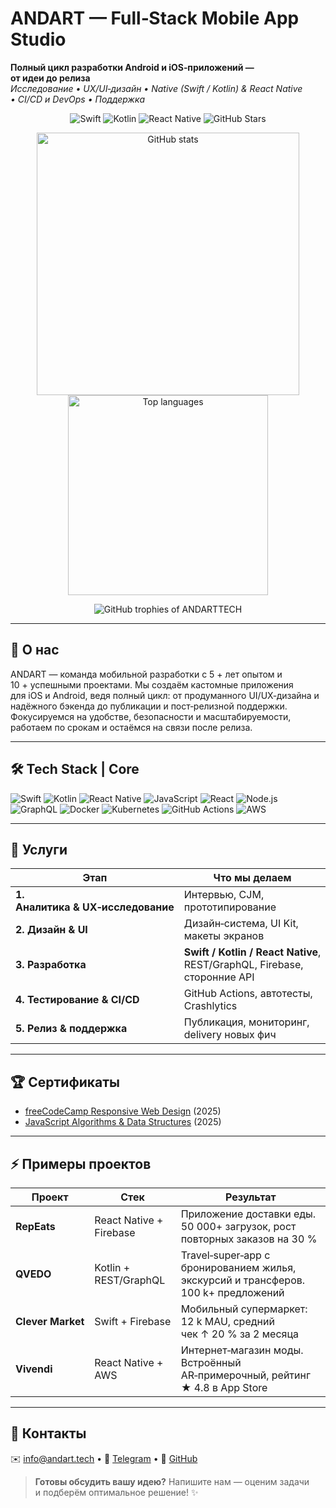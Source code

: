  # ANDART — Full‑Stack Mobile App Studio

**Полный цикл разработки Android и iOS‑приложений — от идеи до релиза**  
_Исследование • UX/UI‑дизайн • Native (Swift / Kotlin) & React Native • CI/CD и DevOps • Поддержка_

<!-- Badges -->
<p align="center">
  <img alt="Swift"        src="https://img.shields.io/badge/Swift-FA7343?logo=swift&logoColor=white&style=flat-square"/>
  <img alt="Kotlin"       src="https://img.shields.io/badge/Kotlin-7F52FF?logo=kotlin&logoColor=white&style=flat-square"/>
  <img alt="React Native" src="https://img.shields.io/badge/React_Native-61DAFB?logo=react&logoColor=black&style=flat-square"/>
  <img alt="GitHub Stars" src="https://img.shields.io/github/stars/ANDARTTECH?style=social"/>
</p>

<!-- GitHub Stats -->
<p align="center">
  <img src="https://github-readme-stats.vercel.app/api?username=ANDARTTECH&show_icons=true&theme=github_dark&hide_rank=true&hide_border=true&bg_color=00000000"  width="420"  alt="GitHub stats"/>
  <img src="https://github-readme-stats.vercel.app/api/top-langs?username=ANDARTTECH&layout=compact&langs_count=8&theme=github_dark&hide_border=true&bg_color=00000000"  width="320"  alt="Top languages"/>
</p>

<!-- 🏆 GitHub Trophies -->
<p align="center">
  <img
    src="https://github-profile-trophy.vercel.app/?username=ANDARTTECH&theme=algolia&no-frame=true&no-bg=true&column=4&rank=SSS,SS,S,AAA"
    alt="GitHub trophies of ANDARTTECH"
    style="max-width:100%;height:auto;"
  />
</p>


---

## 👋 О нас
ANDART — команда мобильной разработки с 5 + лет опытом и 10 + успешными проектами. Мы создаём кастомные приложения для iOS и Android, ведя полный цикл: от продуманного UI/UX‑дизайна и надёжного бэкенда до публикации и пост‑релизной поддержки. Фокусируемся на удобстве, безопасности и масштабируемости, работаем по срокам и остаёмся на связи после релиза.

---

## 🛠 Tech Stack | Core
![Swift](https://img.shields.io/badge/Swift-FA7343?logo=swift&logoColor=white)
![Kotlin](https://img.shields.io/badge/Kotlin-7F52FF?logo=kotlin&logoColor=white)
![React Native](https://img.shields.io/badge/React_Native-61DAFB?logo=react&logoColor=black)
![JavaScript](https://img.shields.io/badge/JavaScript-F7DF1E?logo=javascript&logoColor=black)
![React](https://img.shields.io/badge/React-20232A?logo=react&logoColor=61DAFB)
![Node.js](https://img.shields.io/badge/Node.js-339933?logo=nodedotjs&logoColor=white)
![GraphQL](https://img.shields.io/badge/GraphQL-E10098?logo=graphql&logoColor=white)
![Docker](https://img.shields.io/badge/Docker-2496ED?logo=docker&logoColor=white)
![Kubernetes](https://img.shields.io/badge/Kubernetes-326CE5?logo=kubernetes&logoColor=white)
![GitHub Actions](https://img.shields.io/badge/GitHub_Actions-2088FF?logo=githubactions&logoColor=white)
![AWS](https://img.shields.io/badge/AWS-232F3E?logo=amazonaws&logoColor=white)

---

## 🚀 Услуги
| Этап | Что мы делаем |
|------|---------------|
| **1. Аналитика & UX‑исследование** | Интервью, CJM, прототипирование |
| **2. Дизайн & UI** | Дизайн‑система, UI Kit, макеты экранов |
| **3. Разработка** | **Swift / Kotlin / React Native**, REST/GraphQL, Firebase, сторонние API |
| **4. Тестирование & CI/CD** | GitHub Actions, автотесты, Crashlytics |
| **5. Релиз & поддержка** | Публикация, мониторинг, delivery новых фич |

---

## 🏆 Сертификаты
* [freeCodeCamp Responsive Web Design](https://freecodecamp.org/certification/ANDART/responsive-web-design) (2025)  
* [JavaScript Algorithms & Data Structures](https://freecodecamp.org/certification/ANDART/javascript-algorithms-and-data-structures) (2025)

---

## ⚡ Примеры проектов

| Проект | Стек | Результат |
|--------|------|-----------|
| **RepEats**  | React Native + Firebase | Приложение доставки еды. 50 000+ загрузок, рост повторных заказов на 30 % |
| **QVEDO**    | Kotlin + REST/GraphQL  | Travel‑super‑app c бронированием жилья, экскурсий и трансферов. 100 k+ предложений |
| **Clever Market** | Swift + Firebase | Мобильный супермаркет: 12 k MAU, средний чек ↑ 20 % за 2 месяца |
| **Vivendi**  | React Native + AWS | Интернет‑магазин моды. Встроённый AR‑примерочный, рейтинг ★ 4.8 в App Store |


---

## 📱 Контакты
✉️ [info@andart.tech](mailto:info@andart.tech) • 💬 [Telegram](https://t.me/andart_tech) • 🐙 [GitHub](https://github.com/ANDARTTECH)

> **Готовы обсудить вашу идею?** Напишите нам — оценим задачи и подберём оптимальное решение! ✨
